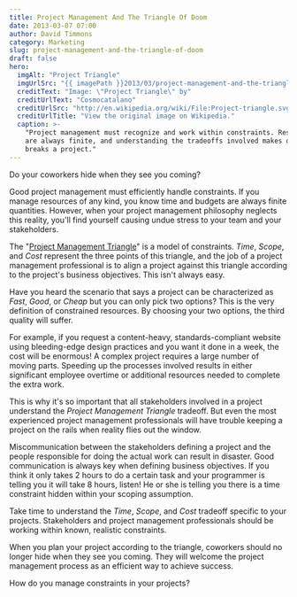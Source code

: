 ```yaml
---
title: Project Management And The Triangle Of Doom
date: 2013-03-07 07:00
author: David Timmons
category: Marketing
slug: project-management-and-the-triangle-of-doom
draft: false
hero:
  imgAlt: "Project Triangle"
  imgUrlSrc: "{{ imagePath }}2013/03/project-management-and-the-triangle-of-doom0.jpg"
  creditText: "Image: \"Project Triangle\" by"
  creditUrlText: "Cosmocatalano"
  creditUrlSrc: "http://en.wikipedia.org/wiki/File:Project-triangle.svg"
  creditUrlTitle: "View the original image on Wikipedia."
  caption: >-
    "Project management must recognize and work within constraints. Resources
    are always finite, and understanding the tradeoffs involved makes or
    breaks a project."
---
```


Do your coworkers hide when they see you coming?

Good project management must efficiently handle constraints. If you
manage resources of any kind, you know time and budgets are always
finite quantities. However, when your project management philosophy
neglects this reality, you'll find yourself causing undue stress to your
team and your stakeholders.

The "[Project Management Triangle][3]" is a model of constraints.
*Time*, *Scope*, and *Cost* represent the three points of this triangle,
and the job of a project management professional is to align a project
against this triangle according to the project's business objectives.
This isn't always easy.

Have you heard the scenario that says a project can be characterized as
*Fast*, *Good*, or *Cheap* but you can only pick two options? This is
the very definition of constrained resources. By choosing your two
options, the third quality will suffer.

For example, if you request a content-heavy, standards-compliant website
using bleeding-edge design practices and you want it done in a week, the
cost will be enormous! A complex project requires a large number of
moving parts. Speeding up the processes involved results in either
significant employee overtime or additional resources needed to complete
the extra work.

This is why it's so important that all stakeholders involved in a
project understand the *Project Management Triangle* tradeoff. But even
the most experienced project management professionals will have trouble
keeping a project on the rails when reality flies out the window.

Miscommunication between the stakeholders defining a project and the
people responsible for doing the actual work can result in disaster.
Good communication is always key when defining business objectives. If
you think it only takes 2 hours to do a certain task and your programmer
is telling you it will take 8 hours, listen! He or she is telling you
there is a time constraint hidden within your scoping assumption.

Take time to understand the *Time*, *Scope*, and *Cost* tradeoff
specific to your projects. Stakeholders and project management
professionals should be working within known, realistic constraints.

When you plan your project according to the triangle, coworkers should
no longer hide when they see you coming. They will welcome the project
management process as an efficient way to achieve success.

How do you manage constraints in your projects?


[3]: http://en.wikipedia.org/wiki/Project_triangle
  "Click here to read more about the Project Management Triangle."
